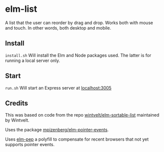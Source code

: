 # elm-list
A list that the user can reorder by drag and drop. Works both with mouse and touch.
In other words, both desktop and mobile.

## Install

``install.sh`` Will install the Elm and Node packages used. The latter is for
running a local server only.

## Start

``run.sh`` Will start an Express server at [localhost:3005](http://localhost:3005)


## Credits
This was based on code from the repo [wintvelt/elm-sortable-list](https://github.com/wintvelt/elm-sortable-list) 
maintained by Wintvelt.

Uses the package [mpizenberg/elm-pointer-events](http://package.elm-lang.org/packages/mpizenberg/elm-pointer-events).

Uses [elm-pep](mpizenberg/elm-pep) a polyfill to compensate for recent browsers
that not yet supports pointer events.